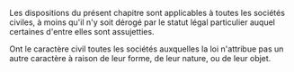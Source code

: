   
 Les dispositions du présent chapitre sont applicables à toutes les sociétés civiles, à moins qu'il n'y soit dérogé par le statut légal particulier auquel certaines d'entre elles sont assujetties.  

  
 Ont le caractère civil toutes les sociétés auxquelles la loi n'attribue pas un autre caractère à raison de leur forme, de leur nature, ou de leur objet.  
